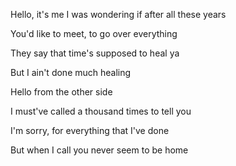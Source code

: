 ﻿Hello, it's me
I was wondering if after all these years

You'd like to meet, to go over everything

They say that time's supposed to heal ya

But I ain't done much healing


Hello from the other side

I must've called a thousand times to tell you

I'm sorry, for everything that I've done

But when I call you never seem to be home